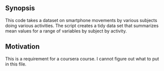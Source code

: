 ## Synopsis

This code takes a dataset on smartphone movements by various subjects doing various activities.  The script creates a tidy data set that summarizes mean values for a range of variables by subject by activity.


## Motivation

This is a requirement for a coursera course.  I cannot figure out what to put in this file.  

